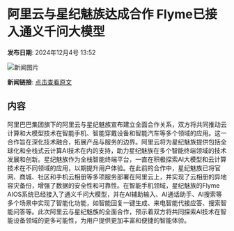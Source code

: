 # 阿里云与星纪魅族达成合作 Flyme已接入通义千问大模型

**发布日期**: 2024年12月4号 13:52

![新闻图片](https://pic.chinaz.com/picmap/202310311416147098_0.jpg)

**新闻链接**: [点击查看原文](https://www.aibase.com/zh/news/13688)

## 内容

阿里巴巴集团旗下的阿里云与星纪魅族宣布建立全面合作关系，双方将共同推动云计算和大模型技术在智能手机、智能穿戴设备和智能汽车等多个领域的应用。这一合作旨在深化技术融合，拓展产品与服务的边界。阿里云将为星纪魅族提供包括全球化和全栈式云计算AI技术在内的支持，助力星纪魅族在多个智能终端领域的技术发展和创新。星纪魅族作为全栈智能终端平台，一直在积极探索AI大模型和云计算技术在不同领域的应用，以期提升用户体验。在此前的合作中，星纪魅族已将官网、商城、社区和手机云相册等多项服务部署在阿里云上，并实现了云相册的异地容灾备份，增强了数据的安全性和可靠性。在智能手机领域，星纪魅族的Flyme AIOS系统已经接入了通义千问大模型，并在AI辅助输入、AI通话助手、AI搜索等多个场景中实现了智能化功能，如智能回复一键生成、来电智能代接应答、搜索智能问答等。此次阿里云与星纪魅族的全面合作，预示着双方将共同探索AI技术在智能设备领域的更多可能性，为用户提供更加丰富和便捷的智能体验。
